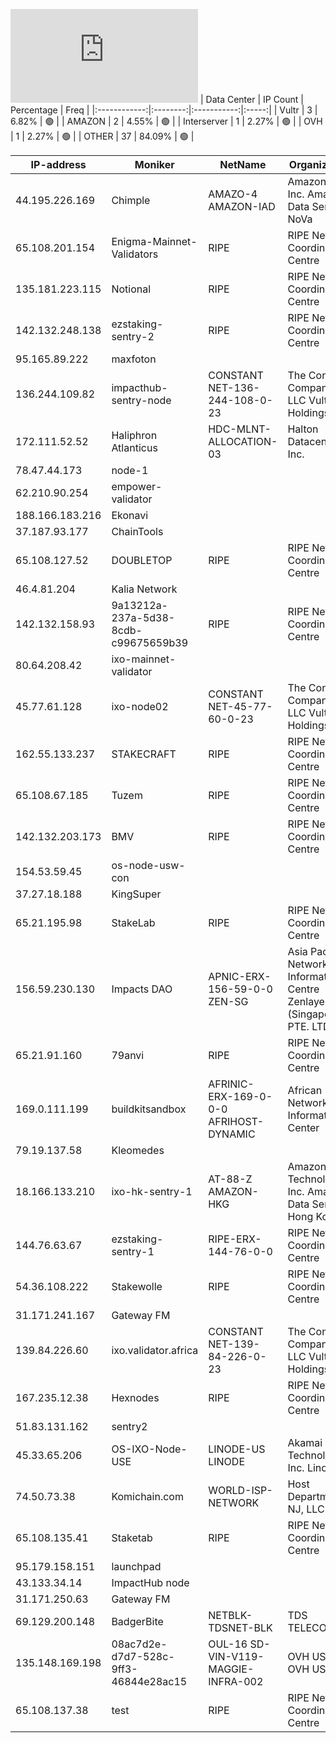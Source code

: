 ![Diagramm](https://github.com/obajay/StateSync-snapshots/blob/main/Projects/Ixo/1/README.md)
| Data Center | IP Count | Percentage | Freq |
|:------------:|:--------:|:-----------:|:-----:|
| Vultr | 3 | 6.82% | 🟢 |
| AMAZON | 2 | 4.55% | 🟢 |
| Interserver | 1 | 2.27% | 🟢 |
| OVH | 1 | 2.27% | 🟢 |
| OTHER | 37 | 84.09% | 🟢 |

<!-- START_TABLE -->
| IP-address | Moniker | NetName | Organization |
|-------------|-------------|-------------|-------------|
| 44.195.226.169 | Chimple | AMAZO-4 AMAZON-IAD | Amazon.com, Inc. Amazon Data Services NoVa |
| 65.108.201.154 | Enigma-Mainnet-Validators | RIPE | RIPE Network Coordination Centre |
| 135.181.223.115 | Notional | RIPE | RIPE Network Coordination Centre |
| 142.132.248.138 | ezstaking-sentry-2 | RIPE | RIPE Network Coordination Centre |
| 95.165.89.222 | maxfoton |  |  |
| 136.244.109.82 | impacthub-sentry-node | CONSTANT NET-136-244-108-0-23 | The Constant Company, LLC Vultr Holdings, LLC |
| 172.111.52.52 | Haliphron Atlanticus | HDC-MLNT-ALLOCATION-03 | Halton Datacenter Inc. |
| 78.47.44.173 | node-1 |  |  |
| 62.210.90.254 | empower-validator |  |  |
| 188.166.183.216 | Ekonavi |  |  |
| 37.187.93.177 | ChainTools |  |  |
| 65.108.127.52 | DOUBLETOP | RIPE | RIPE Network Coordination Centre |
| 46.4.81.204 | Kalia Network |  |  |
| 142.132.158.93 | 9a13212a-237a-5d38-8cdb-c99675659b39 | RIPE | RIPE Network Coordination Centre |
| 80.64.208.42 | ixo-mainnet-validator |  |  |
| 45.77.61.128 | ixo-node02 | CONSTANT NET-45-77-60-0-23 | The Constant Company, LLC Vultr Holdings, LLC |
| 162.55.133.237 | STAKECRAFT | RIPE | RIPE Network Coordination Centre |
| 65.108.67.185 | Tuzem | RIPE | RIPE Network Coordination Centre |
| 142.132.203.173 | BMV | RIPE | RIPE Network Coordination Centre |
| 154.53.59.45 | os-node-usw-con |  |  |
| 37.27.18.188 | KingSuper |  |  |
| 65.21.195.98 | StakeLab | RIPE | RIPE Network Coordination Centre |
| 156.59.230.130 | Impacts DAO | APNIC-ERX-156-59-0-0 ZEN-SG | Asia Pacific Network Information Centre Zenlayer (Singapore) PTE. LTD |
| 65.21.91.160 | 79anvi | RIPE | RIPE Network Coordination Centre |
| 169.0.111.199 | buildkitsandbox | AFRINIC-ERX-169-0-0-0 AFRIHOST-DYNAMIC | African Network Information Center |
| 79.19.137.58 | Kleomedes |  |  |
| 18.166.133.210 | ixo-hk-sentry-1 | AT-88-Z AMAZON-HKG | Amazon Technologies Inc. Amazon Data Services Hong Kong |
| 144.76.63.67 | ezstaking-sentry-1 | RIPE-ERX-144-76-0-0 | RIPE Network Coordination Centre |
| 54.36.108.222 | Stakewolle | RIPE | RIPE Network Coordination Centre |
| 31.171.241.167 | Gateway FM |  |  |
| 139.84.226.60 | ixo.validator.africa | CONSTANT NET-139-84-226-0-23 | The Constant Company, LLC Vultr Holdings, LLC |
| 167.235.12.38 | Hexnodes | RIPE | RIPE Network Coordination Centre |
| 51.83.131.162 | sentry2 |  |  |
| 45.33.65.206 | OS-IXO-Node-USE | LINODE-US LINODE | Akamai Technologies, Inc. Linode |
| 74.50.73.38 | Komichain.com | WORLD-ISP-NETWORK | Host Department NJ, LLC |
| 65.108.135.41 | Staketab | RIPE | RIPE Network Coordination Centre |
| 95.179.158.151 | launchpad |  |  |
| 43.133.34.14 | ImpactHub node |  |  |
| 31.171.250.63 | Gateway FM |  |  |
| 69.129.200.148 | BadgerBite | NETBLK-TDSNET-BLK | TDS TELECOM |
| 135.148.169.198 | 08ac7d2e-d7d7-528c-9ff3-46844e28ac15 | OUL-16 SD-VIN-V119-MAGGIE-INFRA-002 | OVH US LLC OVH US LLC |
| 65.108.137.38 | test | RIPE | RIPE Network Coordination Centre |

<!-- END_TABLE -->